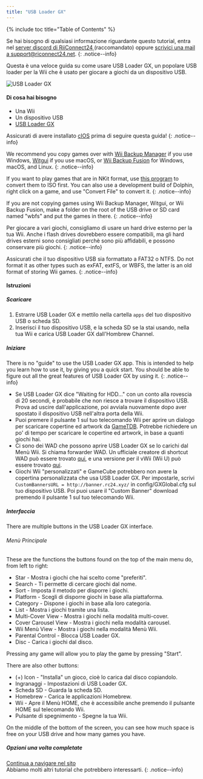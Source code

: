 ```yaml
---
title: "USB Loader GX"
---
```


{% include toc title="Table of Contents" %}

Se hai bisogno di qualsiasi informazione riguardante questo tutorial, entra nel [server discord di RiiConnect24 ](https://discord.gg/rc24)(raccomandato) oppure [scrivici una mail a support@riconnect24.net](mailto:support@riiconnect24.net).
{: .notice--info}

Questa è una veloce guida su come usare USB Loader GX, un popolare USB loader per la Wii che è usato per giocare a giochi da un dispositivo USB.

![USB Loader GX](/images/usbloadergx.png)

#### Di cosa hai bisogno

* Una Wii
* Un dispositivo USB
* [USB Loader GX](https://hbb1.oscwii.org/hbb/usbloader_gx/usbloader_gx.zip)

Assicurati di avere installato [cIOS](/cios) prima di seguire questa guida!
{: .notice--info}

We recommend you copy games over with [Wii Backup Manager](/wiibackupmanager) if you use Windows, [Witgui](https://desairem.com/wordpress/category/witgui-download/) if you use macOS, or [Wii Backup Fusion](https://github.com/larsenv/Wii-Backup-Fusion) for Windows, macOS, and Linux.
{: .notice--info}

If you want to play games that are in NKit format, use [this program](https://gbatemp.net/download/nkit.36157/) to convert them to ISO first. You can also use a development build of Dolphin, right click on a game, and use "Convert File" to convert it.
{: .notice--info}

If you are not copying games using Wii Backup Manager, Witgui, or Wii Backup Fusion, make a folder on the root of the USB drive or SD card named "wbfs" and put the games in there.
{: .notice--info}

Per giocare a vari giochi, consigliamo di usare un hard drive esterno per la tua Wii. Anche i flash drives dovrebbero essere compatibili, ma gli hard drives esterni sono consigliati perchè sono più affidabili, e possono conservare più giochi.
{: .notice--info}

Assicurati che il tuo dispositivo USB sia formattato a FAT32 o NTFS. Do not format it as other types such as exFAT, extFS, or WBFS, the latter is an old format of storing Wii games.
{: .notice--info}

#### Istruzioni

##### Scaricare

1. Estrarre USB Loader GX e mettilo nella cartella `apps` del tuo dispositivo USB o scheda SD.
2. Inserisci il tuo dispositivo USB, e la scheda SD se la stai usando, nella tua Wii e carica USB Loader GX dall'Hombrew Channel.

##### Iniziare

There is no "guide" to use the USB Loader GX app. This is intended to help you learn how to use it, by giving you a quick start. You should be able to figure out all the great features of USB Loader GX by using it.
{: .notice--info}

* Se USB Loader GX dice "Waiting for HDD..." con un conto alla rovescia di 20 secondi, è probabile che non riesce a trovare il dispositivo USB. Prova ad uscire dall'applicazione, poi avviala nuovamente dopo aver spostato il dispositivo USB nell'altra porta della Wii.
* Puoi premere il pulsante 1 sul tuo telecomando Wii per aprire un dialogo per scaricare copertine ed artwork da [GameTDB](https://gametdb.com/). Potrebbe richiedere un po' di tempo per scaricare le copertine ed artwork, in base a quanti giochi hai.
* Ci sono dei WAD che possono aprire USB Loader GX se lo carichi dal Menù Wii. Si chiama forwarder WAD. Un ufficiale creatore di shortcut WAD può essere trovato [qui](https://sourceforge.net/projects/usbloadergx/files/Releases/Forwarders/USB%20Loader%20GX-UNEO_Forwarder_5_1_AHBPROT.wad), e una versione per il vWii (Wii U) può essere trovato [qui](https://sourceforge.net/projects/usbloadergx/files/Releases/Forwarders/USB%20Loader%20GX-UNEO_Forwarder_5_1_AHBPROT_vWii%20%28Fix%29.wad).
* Giochi Wii "personalizzati" e GameCube potrebbero non avere la copertina personalizzata che usa USB Loader GX. Per impostarle, scrivi `CustomBannersURL = http://banner.rc24.xyz/` in config/GXGlobal.cfg sul tuo dispositivo USB. Poi puoi usare il "Custom Banner" download premendo il pulsante 1 sul tuo telecomando Wii.

##### Interfaccia

There are multiple buttons in the USB Loader GX interface.

###### Menù Principale

These are the functions the buttons found on the top of the main menu do, from left to right:

* Star - Mostra i giochi che hai scelto come "preferiti".
* Search - Ti permette di cercare giochi dal nome.
* Sort - Imposta il metodo per disporre i giochi.
* Platform - Scegli di disporre giochi in base alla piattaforma.
* Category - Dispone i giochi in base alla loro categoria.
* List - Mostra i giochi tramite una lista.
* Multi-Cover View - Mostra i giochi nella modalità multi-cover.
* Cover Carousel View - Mostra i giochi nella modalità carousel.
* Wii Menù View - Mostra i giochi nella modalità Menù Wii.
* Parental Control - Blocca USB Loader GX.
* Disc - Carica i giochi dal disco.

Pressing any game will allow you to play the game by pressing "Start".

There are also other buttons:

* (+) Icon - "Installa" un gioco, cioè lo carica dal disco copiandolo.
* Ingranaggi - Impostazioni di USB Loader GX.
* Scheda SD - Guarda la scheda SD.
* Homebrew - Carica le applicazioni Homebrew.
* Wii - Apre il Menù HOME, che è accessibile anche premendo il pulsante HOME sul telecomando Wii.
* Pulsante di spegnimento - Spegne la tua Wii.

On the middle of the bottom of the screen, you can see how much space is free on your USB drive and how many games you have.

##### Opzioni una volta completate

[Continua a navigare nel sito](site-navigation)<br> Abbiamo molti altri tutorial che potrebbero interessarti.
{: .notice--info}

